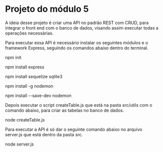 # Projeto do módulo 5
A ideia desse projeto é criar uma API no padrão REST com CRUD, para integrar o front end com o banco de dados, visando assim executar todas a operações necessárias.

Para executar essa API é necessário instalar os seguintes módulos e o framework Express, seguindo os comandos abaixo dentro do terminal.

npm init

npm install express

npm install sequelize sqlite3

<!-- Nodemon é opcional, porém recomendado para não ser preciso fechar e abrir o servidor para mostrar as alterações feitas no código do projeto -->

npm install -g nodemon

npm install --save-dev nodemon 

Depois executar o script createTable.js que está na pasta src/utils com o comando abaixo, para criar as tabelas no banco de dados.

node createTable.js

Para executar a API é só dar o seguinte comando abaixo no arquivo server.js que está dentro da pasta src.

node server.js
